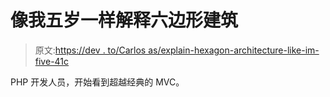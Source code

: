 # 像我五岁一样解释六边形建筑

> 原文:[https://dev . to/Carlos as/explain-hexagon-architecture-like-im-five-41c](https://dev.to/carlosas/explain-hexagonal-architecture-like-im-five-41c)

PHP 开发人员，开始看到超越经典的 MVC。